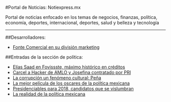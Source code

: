 #Portal de Noticias: Notiexpress.mx

Portal de noticias enfocado en los temas de negocios, finanzas, política, economía, deportes, internacional, deportes, salud y belleza y tecnología

_______

##Desarrolladores:

* [Fonte Comercial en su división marketing](http://fontecomercial.mx/marketing)

##Entradas de la sección de política:

* [Elías Saad en Fovissste, máximo histórico en créditos](http://notiexpress.mx/politica/2016/04/elias-saad-en-fovissste/)
* [Carcel a Hacker de AMLO y Josefina contratado por PRI](http://notiexpress.mx/politica/2016/04/hacker-de-amlo-y-josefina/)
* [La corrupción un fenómeno cultural: Peña](http://notiexpress.mx/politica/2016/04/corrupcion-un-fenomeno-cultural/)
* [La mejor película de los oscares de la política mexicana](http://notiexpress.mx/politica/2016/04/oscares-de-la-politica-mexicana/)
* [Presidenciables para 2018, candidatos que se vislumbran](http://notiexpress.mx/politica/2016/04/presidenciables-para-2018/)
* [La realidad de la política mexicana](http://notiexpress.mx/politica/2016/04/realidad-de-la-politica-mexicana/)
